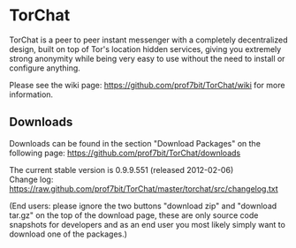 TorChat
=======

TorChat is a peer to peer instant messenger with a completely decentralized design, 
built on top of Tor's location hidden services, giving you extremely strong anonymity 
while being very easy to use without the need to install or configure anything.

Please see the wiki page: https://github.com/prof7bit/TorChat/wiki for more information.

Downloads
---------
Downloads can be found in the section "Download Packages" on the following page: 
https://github.com/prof7bit/TorChat/downloads

The current stable version is 0.9.9.551 (released 2012-02-06)  
Change log: https://raw.github.com/prof7bit/TorChat/master/torchat/src/changelog.txt

(End users: please ignore the two buttons "download zip" and "download tar.gz" on
the top of the download page, these are only source code snapshots for developers 
and as an end user you most likely simply want to download one of the packages.)

